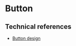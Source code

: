 # Button

## Technical references

- [Button design](https://blog.prototypr.io/8-rules-for-perfect-button-design-185d1202ee9c)
